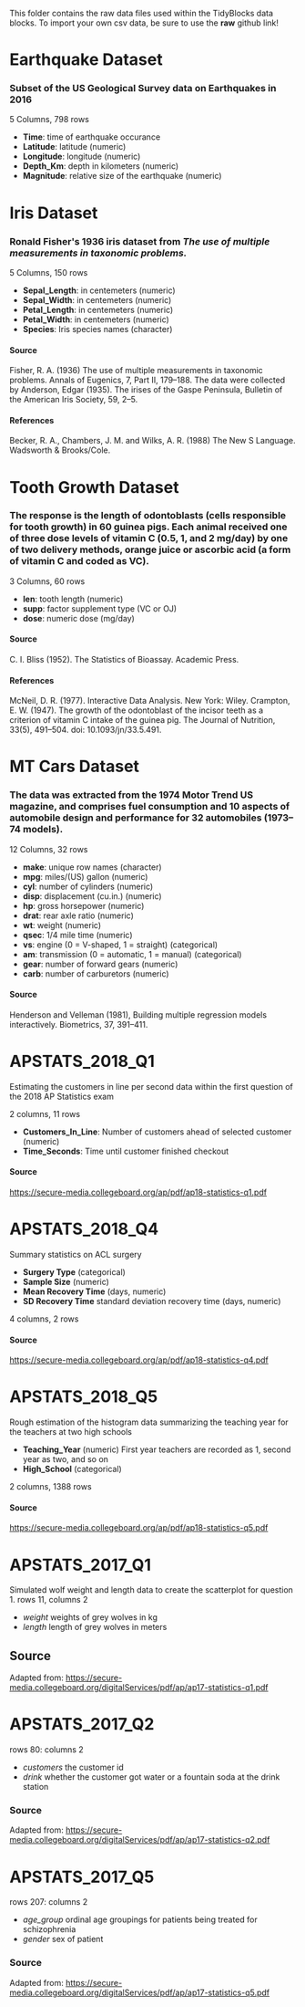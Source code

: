 This folder contains the raw data files used within the TidyBlocks data blocks. 
To import your own csv data, be sure to use the **raw** github link!

# Earthquake Dataset
### Subset of the US Geological Survey data on Earthquakes in 2016

5 Columns, 798 rows

* **Time**: time of earthquake occurance
* **Latitude**: latitude (numeric)
* **Longitude**: longitude (numeric)
* **Depth_Km**: depth in kilometers (numeric)
* **Magnitude**: relative size of the earthquake (numeric)

# Iris Dataset

### Ronald Fisher's 1936 iris dataset from *The use of multiple measurements in taxonomic problems.* 

5 Columns, 150 rows

* **Sepal_Length**: in centemeters (numeric)
* **Sepal_Width**: in centemeters (numeric)
* **Petal_Length**: in centemeters (numeric)
* **Petal_Width**: in centemeters (numeric)
* **Species**: Iris species names (character)

#### Source
Fisher, R. A. (1936) The use of multiple measurements in taxonomic problems. Annals of Eugenics, 7, Part II, 179–188.
The data were collected by Anderson, Edgar (1935). The irises of the Gaspe Peninsula, Bulletin of the American Iris Society, 59, 2–5.

#### References
Becker, R. A., Chambers, J. M. and Wilks, A. R. (1988) The New S Language. Wadsworth & Brooks/Cole.

# Tooth Growth Dataset

### The response is the length of odontoblasts (cells responsible for tooth growth) in 60 guinea pigs. Each animal received one of three dose levels of vitamin C (0.5, 1, and 2 mg/day) by one of two delivery methods, orange juice or ascorbic acid (a form of vitamin C and coded as VC).

3 Columns, 60 rows

* **len**: tooth length (numeric)
* **supp**: factor supplement type (VC or OJ)
* **dose**: numeric dose (mg/day)

#### Source
C. I. Bliss (1952). The Statistics of Bioassay. Academic Press.

#### References
McNeil, D. R. (1977). Interactive Data Analysis. New York: Wiley.
Crampton, E. W. (1947). The growth of the odontoblast of the incisor teeth as a criterion of vitamin C intake of the guinea pig. The Journal of Nutrition, 33(5), 491–504. doi: 10.1093/jn/33.5.491.

# MT Cars Dataset

### The data was extracted from the 1974 Motor Trend US magazine, and comprises fuel consumption and 10 aspects of automobile design and performance for 32 automobiles (1973–74 models).

12 Columns, 32 rows

* **make**: unique row names (character)
* **mpg**: miles/(US) gallon (numeric)
* **cyl**: number of cylinders (numeric)
* **disp**: displacement (cu.in.) (numeric)
* **hp**: gross horsepower (numeric)
* **drat**: rear axle ratio (numeric)
* **wt**: weight (numeric)
* **qsec**: 1/4 mile time (numeric)
* **vs**: engine (0 = V-shaped, 1 = straight) (categorical)
* **am**: transmission (0 = automatic, 1 = manual) (categorical)
* **gear**: number of forward gears (numeric)
* **carb**: number of carburetors (numeric)

#### Source
Henderson and Velleman (1981), Building multiple regression models interactively. Biometrics, 37, 391–411.


# APSTATS_2018_Q1

Estimating the customers in line per second data within the first question of the 2018 AP Statistics exam

2 columns, 11 rows

* **Customers_In_Line**: Number of customers ahead of selected customer (numeric)
* **Time_Seconds**: Time until customer finished checkout

#### Source
https://secure-media.collegeboard.org/ap/pdf/ap18-statistics-q1.pdf

# APSTATS_2018_Q4

Summary statistics on ACL surgery 

* **Surgery Type** (categorical)
* **Sample Size** (numeric)
* **Mean Recovery Time** (days, numeric)
* **SD Recovery Time** standard deviation recovery time (days, numeric)

4 columns, 2 rows

#### Source
https://secure-media.collegeboard.org/ap/pdf/ap18-statistics-q4.pdf

# APSTATS_2018_Q5

Rough estimation of the histogram data summarizing the teaching year for the teachers at two high schools

* **Teaching_Year** (numeric) First year teachers are recorded as 1, second year as two, and so on
* **High_School** (categorical) 

2 columns, 1388 rows

#### Source
https://secure-media.collegeboard.org/ap/pdf/ap18-statistics-q5.pdf

# APSTATS_2017_Q1

Simulated wolf weight and length data to create the scatterplot for question 1.
rows 11, columns 2

* *weight* weights of grey wolves in kg
* *length* length of grey wolves in meters

## Source 
Adapted from: https://secure-media.collegeboard.org/digitalServices/pdf/ap/ap17-statistics-q1.pdf

# APSTATS_2017_Q2

rows 80: columns 2

* *customers* the customer id
* *drink* whether the customer got water or a fountain soda at the drink station

### Source
Adapted from: https://secure-media.collegeboard.org/digitalServices/pdf/ap/ap17-statistics-q2.pdf

# APSTATS_2017_Q5

rows 207: columns 2

* *age_group* ordinal age groupings for patients being treated for schizophrenia
* *gender* sex of patient

### Source
Adapted from: https://secure-media.collegeboard.org/digitalServices/pdf/ap/ap17-statistics-q5.pdf